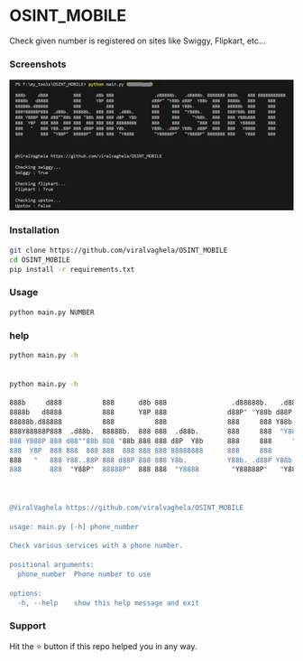 # OSINT_MOBILE
Check given number is registered on sites like  Swiggy, Flipkart, etc...

### Screenshots
![Screenshot](screenshots/menu.png)

### Installation
```bash
git clone https://github.com/viralvaghela/OSINT_MOBILE
cd OSINT_MOBILE
pip install -r requirements.txt
```

### Usage
```bash
python main.py NUMBER
```

### help
```bash
python main.py -h
 
 
python main.py -h

888b     d888          888      d8b 888                .d88888b.   .d8888b. 8888888 888b    888 88888888888 
8888b   d8888          888      Y8P 888               d88P" "Y88b d88P  Y88b  888   8888b   888     888     
88888b.d88888          888          888               888     888 Y88b.       888   88888b  888     888     
888Y88888P888  .d88b.  88888b.  888 888  .d88b.       888     888  "Y888b.    888   888Y88b 888     888     
888 Y888P 888 d88""88b 888 "88b 888 888 d8P  Y8b      888     888     "Y88b.  888   888 Y88b888     888     
888  Y8P  888 888  888 888  888 888 888 88888888      888     888       "888  888   888  Y88888     888     
888   "   888 Y88..88P 888 d88P 888 888 Y8b.          Y88b. .d88P Y88b  d88P  888   888   Y8888     888     
888       888  "Y88P"  88888P"  888 888  "Y8888        "Y88888P"   "Y8888P" 8888888 888    Y888     888     



@ViralVaghela https://github.com/viralvaghela/OSINT_MOBILE

usage: main.py [-h] phone_number

Check various services with a phone number.

positional arguments:
  phone_number  Phone number to use

options:
  -h, --help    show this help message and exit
```

### Support
Hit the ⭐️ button if this repo helped you in any way.